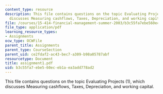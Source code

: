 ```yaml
---
content_type: resource
description: This file contains questions on the topic Evaluating Projects (1), which
  discusses Measuring cashflows, Taxes, Depreciation, and working capital.
file: /courses/15-414-financial-management-summer-2003/b3c55fa7ebe560eceb1aea3add778ad2_assignment1.pdf
file_type: application/pdf
learning_resource_types:
- Assignments
ocw_type: OCWFile
parent_title: Assignments
parent_type: CourseSection
parent_uid: ce2fdaf2-ac43-bec7-a309-b98a05787abf
resourcetype: Document
title: assignment1.pdf
uid: b3c55fa7-ebe5-60ec-eb1a-ea3add778ad2
---
```

This file contains questions on the topic Evaluating Projects (1), which discusses Measuring cashflows, Taxes, Depreciation, and working capital.

